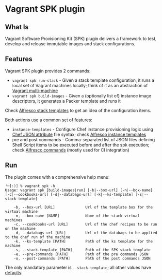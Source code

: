 # Vagrant SPK plugin

## What Is
Vagrant Software Provisioning Kit (SPK) plugin delivers a framework to test, develop and release immutable images and stack configurations.

## Features
Vagrant SPK plugin provides 2 commands:
- `vagrant spk run-stack` - Given a stack template configuration, it runs a local set of Vagrant machines locally; think of it as an abstraction of [Vagrant multi-machine](https://docs.vagrantup.com/v2/multi-machine)
- `vagrant spk build-images` - Given a (optionally list of) instance image descriptors, it generates a Packer template and runs it

Check [Alfresco stack templates](https://github.com/Alfresco/alfresco-spk/tree/master/stack-templates) to get an idea of the configuration items.

Both actions use a common set of features:
- `instance-templates` - Configure Chef instance provisioning logic using [Chef JSON attribute]() file syntax; check [Alfresco instance templates](https://github.com/Alfresco/alfresco-spk/tree/master/instance-templates)
- pre and post commands - Comma-separated list of JSON files defining Shell Script items to be executed before and after the spk execution; check [Alfresco commands](https://github.com/Alfresco/alfresco-spk/tree/master/packer/commands) (mostly used for CI integration)

## Run

The plugin comes with a comprehensive help menu:
```
╰─[:)] % vagrant spk -h
Usage: vagrant spk [build-images|run] [-b|--box-url] [-n|--box-name] [-c|--cookbooks-url] [-d|--databags-url] [-k|--ks-template] [-s|--stack-template]

    -b, --box-url [URL]              Url of the template box for the virtual machine
    -n, --box-name [NAME]            Name of the stack virtual machines
    -c, --cookbooks-url [URL]        Url of the chef recipes to be run on the machine
    -d, --databags-url [URL]         Url of the databags to be applied to the chef run of the machine
    -k, --ks-template [PATH]         Path of the ks template for the machine
    -s, --stack-template [PATH]      Path of the SPK stack template
    -e, --pre-commands [PATH]        Path of the pre commands JSON
    -o, --post-commands [PATH]       Path of the post commands JSON
```

The only mandatory parameter is `--stack-template`; all other values have [defaults](lib/spk/config.rb)
